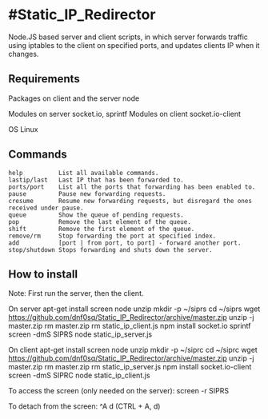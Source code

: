 #Static_IP_Redirector
====================

Node.JS based server and client scripts, in which server forwards traffic using iptables to the client on specified ports, and updates clients IP when it changes.

## Requirements
Packages on client and the server
    node

Modules on server
    socket.io, sprintf
Modules on client
    socket.io-client
    
OS
    Linux
  
## Commands

    help          List all available commands.
    lastip/last   Last IP that has been forwarded to.
    ports/port    List all the ports that forwarding has been enabled to.
    pause         Pause new forwarding requests.
    cresume       Resume new forwarding requests, but disregard the ones received under pause.
    queue         Show the queue of pending requests.
    pop           Remove the last element of the queue.
    shift         Remove the first element of the queue.
    remove/rm     Stop forwarding the port at specified index.
    add           [port | from port, to port] - forward another port.
    stop/shutdown Stops forwarding and shuts down the server.
    
## How to install

Note: First run the server, then the client.

On server
    apt-get install screen node unzip
    mkdir -p ~/siprs
    cd ~/siprs
    wget https://github.com/dnf0sq/Static_IP_Redirector/archive/master.zip
    unzip -j master.zip
    rm master.zip
    rm static_ip_client.js
    npm install socket.io sprintf
    screen -dmS SIPRS node static_ip_server.js
    
On client
    apt-get install screen node unzip
    mkdir -p ~/siprc
    cd ~/siprc
    wget https://github.com/dnf0sq/Static_IP_Redirector/archive/master.zip
    unzip -j master.zip
    rm master.zip
    rm static_ip_server.js
    npm install socket.io-client
    screen -dmS SIPRC node static_ip_client.js
    
To access the screen (only needed on the server):
    screen -r SIPRS

To detach from the screen:
    ^A d (CTRL + A, d)

